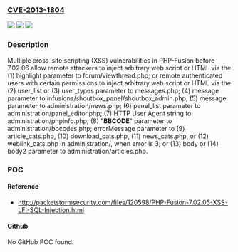 ### [CVE-2013-1804](https://cve.mitre.org/cgi-bin/cvename.cgi?name=CVE-2013-1804)
![](https://img.shields.io/static/v1?label=Product&message=n%2Fa&color=blue)
![](https://img.shields.io/static/v1?label=Version&message=n%2Fa&color=blue)
![](https://img.shields.io/static/v1?label=Vulnerability&message=n%2Fa&color=brighgreen)

### Description

Multiple cross-site scripting (XSS) vulnerabilities in PHP-Fusion before 7.02.06 allow remote attackers to inject arbitrary web script or HTML via the (1) highlight parameter to forum/viewthread.php; or remote authenticated users with certain permissions to inject arbitrary web script or HTML via the (2) user_list or (3) user_types parameter to messages.php; (4) message parameter to infusions/shoutbox_panel/shoutbox_admin.php; (5) message parameter to administration/news.php; (6) panel_list parameter to administration/panel_editor.php; (7) HTTP User Agent string to administration/phpinfo.php; (8) "__BBCODE__" parameter to administration/bbcodes.php; errorMessage parameter to (9) article_cats.php, (10) download_cats.php, (11) news_cats.php, or (12) weblink_cats.php in administration/, when error is 3; or (13) body or (14) body2 parameter to administration/articles.php.

### POC

#### Reference
- http://packetstormsecurity.com/files/120598/PHP-Fusion-7.02.05-XSS-LFI-SQL-Injection.html

#### Github
No GitHub POC found.

